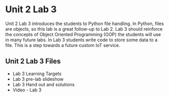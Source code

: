 # Unit 2 Lab 3

Unit 2 Lab 3 introduces the students to Python file handling.  In Python, files are objects, 
so this lab is a great follow-up to Lab 2.  Lab 3 should reinforce the concepts of Object Oriented 
Programming (OOP) the students will use in many future labs.  In Lab 3 students write code to 
store some data to a file.  This is a step towards a future custom IoT service.

## Unit 2 Lab 3 Files

* Lab 3 Learning Targets
* Lab 3 pre-lab slideshow
* Lab 3 Hand out and solutions
* Video - Lab 3

